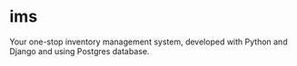 # ims
Your one-stop inventory management system, developed with Python and Django and using Postgres database.
